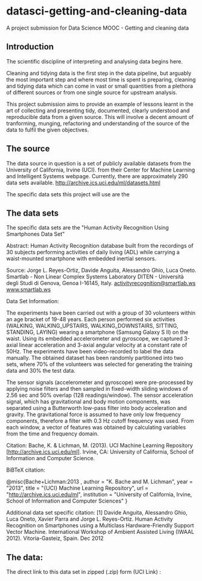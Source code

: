 datasci-getting-and-cleaning-data
=================================

A project submission for Data Science MOOC - Getting and cleaning data

Introduction
------------

The scientific discipline of interpreting and analysing data begins here.

Cleaning and tidying data is the first step in the data pipeline, but arguably the most important step and where most time is spent is preparing, cleaning and tidying data which can come in vast or small quantities from a plethora of different sources or from one single source for upstream analysis.

This project submission aims to provide an example of lessons learnt in the art of collecting and presenting tidy, documented, clearly understood and reproducible data from a given source. This will involve a decent amount of tranforming, munging, refactoring and understanding of the source of the data to fulfil the given objectives.

The source
----------

The data source in question is a set of publicly available datasets from the University of California, Irvine (UCI).
from their Center for Machine Learning and Intelligent Systems webpage. Currently, there are approximately 290 data sets available.
http://archive.ics.uci.edu/ml/datasets.html

The specific data sets this project will use are the  

The data sets
-------------
The specific data sets are the "Human Activity Recognition Using Smartphones Data Set" 

Abstract:
Human Activity Recognition database built from the recordings of 30 subjects performing activities of daily living (ADL) while carrying a waist-mounted smartphone with embedded inertial sensors.

Source:
Jorge L. Reyes-Ortiz, Davide Anguita, Alessandro Ghio, Luca Oneto. 
Smartlab - Non Linear Complex Systems Laboratory 
DITEN - Università degli Studi di Genova, Genoa I-16145, Italy. 
activityrecognition@smartlab.ws 
www.smartlab.ws 

Data Set Information:

The experiments have been carried out with a group of 30 volunteers within an age bracket of 19-48 years. Each person performed six activities (WALKING, WALKING_UPSTAIRS, WALKING_DOWNSTAIRS, SITTING, STANDING, LAYING) wearing a smartphone (Samsung Galaxy S II) on the waist. Using its embedded accelerometer and gyroscope, we captured 3-axial linear acceleration and 3-axial angular velocity at a constant rate of 50Hz. The experiments have been video-recorded to label the data manually. The obtained dataset has been randomly partitioned into two sets, where 70% of the volunteers was selected for generating the training data and 30% the test data.

The sensor signals (accelerometer and gyroscope) were pre-processed by applying noise filters and then sampled in fixed-width sliding windows of 2.56 sec and 50% overlap (128 readings/window). The sensor acceleration signal, which has gravitational and body motion components, was separated using a Butterworth low-pass filter into body acceleration and gravity. The gravitational force is assumed to have only low frequency components, therefore a filter with 0.3 Hz cutoff frequency was used. From each window, a vector of features was obtained by calculating variables from the time and frequency domain. 

Citation:
Bache, K. & Lichman, M. (2013). UCI Machine Learning Repository [http://archive.ics.uci.edu/ml]. Irvine, CA: University of California, School of Information and Computer Science.

BiBTeX citation:

@misc{Bache+Lichman:2013 ,
author = "K. Bache and M. Lichman",
year = "2013",
title = "{UCI} Machine Learning Repository",
url = "http://archive.ics.uci.edu/ml",
institution = "University of California, Irvine, School of Information and Computer Sciences" }

Additional data set specific citation:
[1] Davide Anguita, Alessandro Ghio, Luca Oneto, Xavier Parra and Jorge L. Reyes-Ortiz. Human Activity Recognition on Smartphones using a Multiclass Hardware-Friendly Support Vector Machine. International Workshop of Ambient Assisted Living (IWAAL 2012). Vitoria-Gasteiz, Spain. Dec 2012


The data:
---------
The direct link to this data set in zipped (.zip) form (UCI Link) :


 


